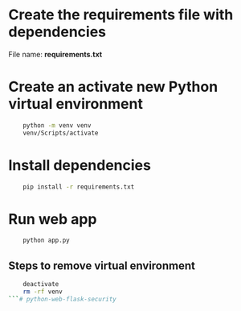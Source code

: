 # Create the requirements file with dependencies
File name: **requirements.txt**

# Create an activate new Python virtual environment
```bash
    python -m venv venv
    venv/Scripts/activate
```

# Install dependencies
```bash
    pip install -r requirements.txt
```

# Run web app
```bash
    python app.py
```

## Steps to remove virtual environment
```bash
    deactivate
    rm -rf venv
```#   p y t h o n - w e b - f l a s k - s e c u r i t y  
 